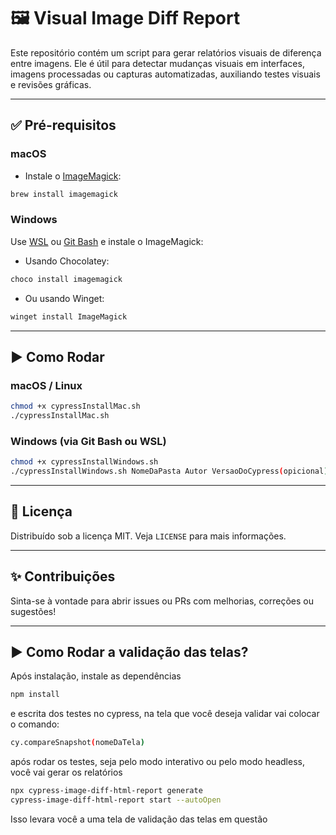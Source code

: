# 🖼️ Visual Image Diff Report

Este repositório contém um script para gerar relatórios visuais de diferença entre imagens. Ele é útil para detectar mudanças visuais em interfaces, imagens processadas ou capturas automatizadas, auxiliando testes visuais e revisões gráficas.

---

## ✅ Pré-requisitos

### macOS

- Instale o [ImageMagick](https://imagemagick.org):
```bash
brew install imagemagick
```

### Windows

Use [WSL](https://learn.microsoft.com/pt-br/windows/wsl/install) ou [Git Bash](https://gitforwindows.org/) e instale o ImageMagick:

- Usando Chocolatey:
```powershell
choco install imagemagick
```

- Ou usando Winget:
```powershell
winget install ImageMagick
```

---

## ▶️ Como Rodar

### macOS / Linux

```bash
chmod +x cypressInstallMac.sh
./cypressInstallMac.sh
```

### Windows (via Git Bash ou WSL)

```bash
chmod +x cypressInstallWindows.sh
./cypressInstallWindows.sh NomeDaPasta Autor VersaoDoCypress(opicional)
```
---

## 📜 Licença

Distribuído sob a licença MIT. Veja `LICENSE` para mais informações.

---

## ✨ Contribuições

Sinta-se à vontade para abrir issues ou PRs com melhorias, correções ou sugestões!


---

## ▶️ Como Rodar a validação das telas?

Após instalação, instale as dependências
```bash
npm install
```

e escrita dos testes no cypress, na tela que você deseja validar vai colocar o comando:

```bash
cy.compareSnapshot(nomeDaTela)
```

após rodar os testes, seja pelo modo interativo ou pelo modo headless, você vai gerar os relatórios
```bash
npx cypress-image-diff-html-report generate
cypress-image-diff-html-report start --autoOpen
```

Isso levara você a uma tela de validação das telas em questão
